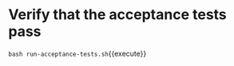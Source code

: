 Verify that the acceptance tests pass
=====================================

`bash run-acceptance-tests.sh`{{execute}}
